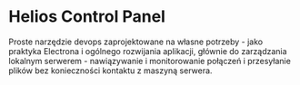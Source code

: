# Helios Control Panel

Proste narzędzie devops zaprojektowane na własne potrzeby - jako praktyka Electrona i ogólnego rozwijania aplikacji, głównie do zarządzania lokalnym serwerem - nawiązywanie i monitorowanie połączeń i przesyłanie plików bez konieczności kontaktu z maszyną serwera.


